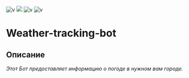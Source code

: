 ![v](https://img.shields.io/badge/build-3.10-brightgreen?style=plastic&logo=Python&label=Python&color=orange&cacheSeconds=10000)
![](https://img.shields.io/badge/build-0.111.1-brightgreen?style=plastic&logo=FastAPI&label=FastAPI&color=orange&cacheSeconds=10000)
![v](https://img.shields.io/badge/build-%E2%80%8E3.12.0-brightgreen?style=plastic&logo=Aiogram&label=Aiogram&color=orange&cacheSeconds=1000000)
![v](https://img.shields.io/badge/build-2.0.31-brightgreen?style=plastic&logo=Sqlalchemy&label=Sqlalchemy&color=orange)


# Weather-tracking-bot

## Описание

*Этот Бот предоставляет информацию о погоде в нужном вам городе.*

